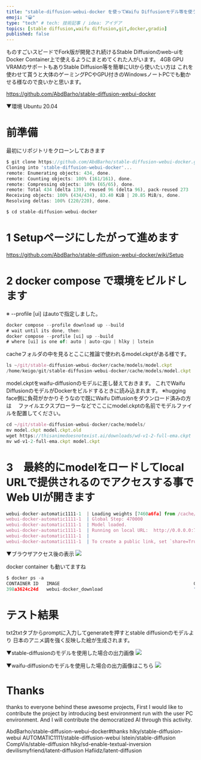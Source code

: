 ```yaml
---
title: "stable-diffusion-webui-docker を使ってWaifu Diffusionモデル等を使う"
emoji: "😀"
type: "tech" # tech: 技術記事 / idea: アイデア
topics: [stable diffusion,waifu diffusion,git,docker,gradio]
published: false
---
```


ものすごいスピードでFork版が開発され続けるStable Diffusionのweb-uiをDocker Container上で使えるようにまとめてくれた人がいます。
4GB GPU VRAMのサポートもありStable Diffusion等を簡単にUIから使いたい方は
これを使わせて貰うと大体のゲーミングPCやGPU付きのWindowsノートPCでも動かせる様なので良いかと思います。

https://github.com/AbdBarho/stable-diffusion-webui-docker


▼環境
Ubuntu 20.04

# 前準備
最初にリポジトリをクローンしておきます
```js
$ git clone https://github.com/AbdBarho/stable-diffusion-webui-docker.git
Cloning into 'stable-diffusion-webui-docker'...
remote: Enumerating objects: 434, done.
remote: Counting objects: 100% (161/161), done.
remote: Compressing objects: 100% (65/65), done.
remote: Total 434 (delta 139), reused 96 (delta 96), pack-reused 273
Receiving objects: 100% (434/434), 83.40 KiB | 20.85 MiB/s, done.
Resolving deltas: 100% (220/220), done.

$ cd stable-diffusion-webui-docker
```



# 1 Setupページにしたがって進めます
https://github.com/AbdBarho/stable-diffusion-webui-docker/wiki/Setup


# 2 docker compose で環境をビルドします
※ --profile [ui] はautoで指定しました。

```js
docker compose --profile download up --build
# wait until its done, then:
docker compose --profile [ui] up --build
# where [ui] is one of: auto | auto-cpu | hlky | lstein
```

cacheフォルダの中を見るとここに推論で使われるmodel.ckptがある様です。

```js
ls ~/git/stable-diffusion-webui-docker/cache/models/model.ckpt
/home/keigo/git/stable-diffusion-webui-docker/cache/models/model.ckpt
```
model.ckptをwaifu-diffusionのモデルに差し替えておきます。
これでWaifu DiffusionのモデルがDockerをビルドするときに読み込まれます。
※hugging face側に負荷がかかりそうなので既にWaifu Diffusionをダウンロード済みの方は
　ファイルエクスプローラーなどでここにmodel.ckptの名前でモデルファイルを配置してください。
```js
cd ~/git/stable-diffusion-webui-docker/cache/models/
mv model.ckpt model.ckpt.old
wget https://thisanimedoesnotexist.ai/downloads/wd-v1-2-full-ema.ckpt
mv wd-v1-2-full-ema.ckpt model.ckpt
```


# 3　最終的にmodelをロードしてlocal URLで提供されるのでアクセスする事でWeb UIが開きます

```js
webui-docker-automatic1111-1  | Loading weights [7460a6fa] from /cache/models/model.ckpt
webui-docker-automatic1111-1  | Global Step: 470000
webui-docker-automatic1111-1  | Model loaded.
webui-docker-automatic1111-1  | Running on local URL:  http://0.0.0.0:7860
webui-docker-automatic1111-1  | 
webui-docker-automatic1111-1  | To create a public link, set `share=True` in `launch()`.
```

▼ブラウザアクセス後の表示
![](https://storage.googleapis.com/zenn-user-upload/592138c5d290-20220918.png)

docker container も動いてますね
```js
$ docker ps -a
CONTAINER ID   IMAGE                                                  COMMAND                  CREATED          STATUS                      PORTS                    NAMES
398a3624c24d   webui-docker_download                                  "/docker/download.sh"    25 minutes ago   Exited (0) 21 minutes ago                            webui-docker-download-1
```

# テスト結果

txt2txtタブからpromptに入力してgenerateを押すとstable diffusionのモデルより
日本のアニメ調を強く反映した絵が生成されます。

▼stable-diffusionのモデルを使用した場合の出力画像
![](https://storage.googleapis.com/zenn-user-upload/3a98a2a39f11-20220918.png)


▼waifu-diffusionのモデルを使用した場合の出力画像はこちら
![](https://storage.googleapis.com/zenn-user-upload/f9cb1483ca9e-20220918.png)


# Thanks
thanks to everyone behind these awesome projects, 
First I would like to contribute the project by introducing best environment run with the user PC environment.
And I will contribute the democratized AI through this activity.

AbdBarho/stable-diffusion-webui-docker#thanks
hlky/stable-diffusion-webui
AUTOMATIC1111/stable-diffusion-webui
lstein/stable-diffusion
CompVis/stable-diffusion
hlky/sd-enable-textual-inversion
devilismyfriend/latent-diffusion
Hafiidz/latent-diffusion